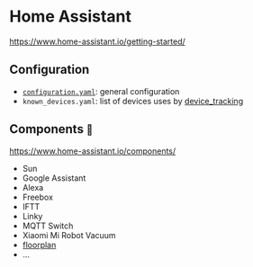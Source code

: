 # Home Assistant
https://www.home-assistant.io/getting-started/

## Configuration
- [`configuration.yaml`](configuration.yaml.md): general configuration
- `known_devices.yaml`: list of devices uses by [device_tracking](device_tracking.md)

## Components <small>:triumph:</small>
https://www.home-assistant.io/components/

- Sun
- Google Assistant
- Alexa
- Freebox
- IFTT
- Linky
- MQTT Switch
- Xiaomi Mi Robot Vacuum
- [floorplan](floorplan.md)
- ...